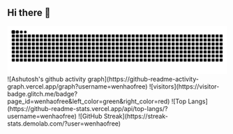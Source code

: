 ## Hi there 👋
<picture>
  <source media="(prefers-color-scheme: dark)" srcset="https://raw.githubusercontent.com/wenhaofree/wenhaofree/output/github-contribution-grid-snake-dark.svg">
  <source media="(prefers-color-scheme: light)" srcset="https://raw.githubusercontent.com/wenhaofree/wenhaofree/output/github-contribution-grid-snake.svg">
  <img alt="github contribution grid snake animation" src="https://raw.githubusercontent.com/wenhaofree/wenhaofree/output/github-contribution-grid-snake.svg">
</picture>
![Ashutosh's github activity graph](https://github-readme-activity-graph.vercel.app/graph?username=wenhaofree)
![visitors](https://visitor-badge.glitch.me/badge?page_id=wenhaofree&left_color=green&right_color=red)
![Top Langs](https://github-readme-stats.vercel.app/api/top-langs/?username=wenhaofree)
![GitHub Streak](https://streak-stats.demolab.com/?user=wenhaofree)




<!--
**wenhaofree/wenhaofree** is a ✨ _special_ ✨ repository because its `README.md` (this file) appears on your GitHub profile.

Here are some ideas to get you started:

- 🔭 I’m currently working on ...
- 🌱 I’m currently learning ...
- 👯 I’m looking to collaborate on ...
- 🤔 I’m looking for help with ...
- 💬 Ask me about ...
- 📫 How to reach me: ...
- 😄 Pronouns: ...
- ⚡ Fun fact: ...
-->

